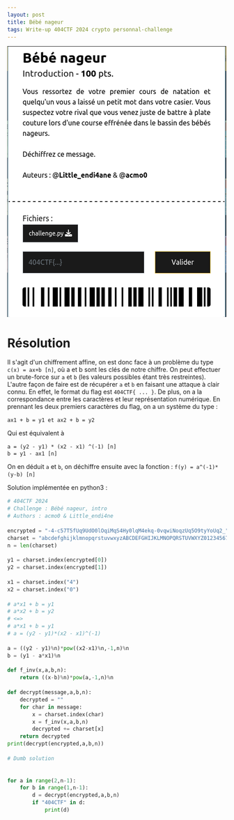 ```yaml
---
layout: post
title: Bébé nageur
tags: Write-up 404CTF 2024 crypto personnal-challenge
---
```

![](assets/img/bebe_nageur_screenshot.png)
# Résolution
Il s'agit d'un chiffrement affine, on est donc face à un problème du type `c(x) = ax+b [n]`, où a et b sont les clés de notre chiffre. On peut effectuer un brute-force sur `a` et `b` (les valeurs possibles étant très restreintes). L'autre façon de faire est de récupérer `a` et `b` en faisant une attaque à clair connu. En effet, le format du flag est `404CTF{ ... }`. De plus, on a la correspondance entre les caractères et leur représentation numérique. En prennant les deux premiers caractères du flag, on a un système du type : 
```
ax1 + b = y1 et ax2 + b = y2
```
Qui est équivalent à 
```
a = (y2 - y1) * (x2 - x1) ^(-1) [n]
b = y1 - ax1 [n] 
```
On en déduit `a` et `b`, on déchiffre ensuite avec la fonction : `f(y) = a^(-1)*(y-b) [n]`

Solution implémentée en python3 :
```python
# 404CTF 2024
# Challenge : Bébé nageur, intro
# Authors : acmo0 & Little_endi4ne

encrypted = "-4-c57T5fUq9UdO0lOqiMqS4Hy0lqM4ekq-0vqwiNoqzUq5O9tyYoUq2_"
charset = "abcdefghijklmnopqrstuvwxyzABCDEFGHIJKLMNOPQRSTUVWXYZ0123456789{}_-!"
n = len(charset)

y1 = charset.index(encrypted[0])
y2 = charset.index(encrypted[1])

x1 = charset.index("4")
x2 = charset.index("0")

# a*x1 + b = y1
# a*x2 + b = y2
# <=>
# a*x1 + b = y1
# a = (y2 - y1)*(x2 - x1)^(-1)

a = ((y2 - y1)%n)*pow((x2-x1)%n,-1,n)%n
b = (y1 - a*x1)%n

def f_inv(x,a,b,n):
	return ((x-b)%n)*pow(a,-1,n)%n

def decrypt(message,a,b,n):
	decrypted = ""
	for char in message:
		x = charset.index(char)
		x = f_inv(x,a,b,n)
		decrypted += charset[x]
	return decrypted
print(decrypt(encrypted,a,b,n))

# Dumb solution


for a in range(2,n-1):
	for b in range(1,n-1):
		d = decrypt(encrypted,a,b,n)
		if "404CTF" in d:
			print(d)
```